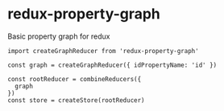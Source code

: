 # redux-property-graph
Basic property graph for redux

```es6
import createGraphReducer from 'redux-property-graph'

const graph = createGraphReducer({ idPropertyName: 'id' })

const rootReducer = combineReducers({
  graph
})
const store = createStore(rootReducer)
```